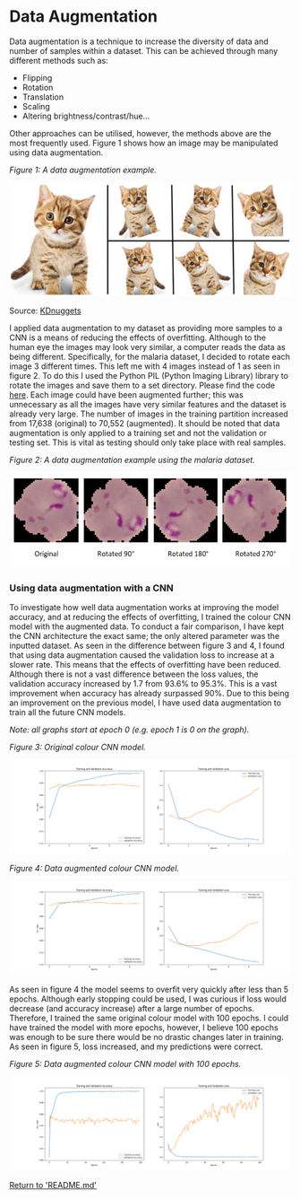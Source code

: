 # Data Augmentation
Data augmentation is a technique to increase the diversity of data and number of samples within a dataset. This can be achieved through many different methods such as:

* Flipping
* Rotation
* Translation
* Scaling
* Altering brightness/contrast/hue…

Other approaches can be utilised, however, the methods above are the most frequently used. Figure 1 shows how an image may be manipulated using data augmentation.

*Figure 1:  A data augmentation example.*

![Data Augmentation](imgs/augmentation.png)

Source: [KDnuggets](https://www.kdnuggets.com/2018/05/data-augmentation-deep-learning-limited-data.html)

I applied data augmentation to my dataset as providing more samples to a CNN is a means of reducing the effects of overfitting. Although to the human eye the images may look very similar, a computer reads the data as being different. Specifically, for the malaria dataset, I decided to rotate each image 3 different times. This left me with 4 images instead of 1 as seen in figure 2. To do this I used the Python PIL (Python Imaging Library) library to rotate the images and save them to a set directory. Please find the code [here](../../dataset/augment_data.py). Each image could have been augmented further; this was unnecessary as all the images have very similar features and the dataset is already very large. The number of images in the training partition increased from 17,638 (original) to 70,552 (augmented). It should be noted that data augmentation is only applied to a training set and not the validation or testing set. This is vital as testing should only take place with real samples.

*Figure 2: A data augmentation example using the malaria dataset.*

![Data Augmentation](imgs/malaria_data_aug.png)

### Using data augmentation with a CNN
To investigate how well data augmentation works at improving the model accuracy, and at reducing the effects of overfitting, I trained the colour CNN model with the augmented data. To conduct a fair comparison, I have kept the CNN architecture the exact same; the only altered parameter was the inputted dataset. As seen in the difference between figure 3 and 4, I found that using data augmentation caused the validation loss to increase at a slower rate. This means that the effects of overfitting have been reduced. Although there is not a vast difference between the loss values, the validation accuracy increased by 1.7 from 93.6% to 95.3%. This is a vast improvement when accuracy has already surpassed 90%. Due to this being an improvement on the previous model, I have used data augmentation to train all the future CNN models.

*Note: all graphs start at epoch 0 (e.g. epoch 1 is 0 on the graph).*

*Figure 3: Original colour CNN model.*

![Original Graph](../../models/colour_model_1/original/colour_model_1_graph_v2.png)

*Figure 4: Data augmented colour CNN model.*

![Data Augmentation Graph](../../models/colour_model_1/augmented/colour_model_1_aug_graph_v2.png)

As seen in figure 4 the model seems to overfit very quickly after less than 5 epochs. Although early stopping could be used, I was curious if loss would decrease (and accuracy increase) after a large number of epochs. Therefore, I trained the same original colour model with 100 epochs. I could have trained the model with more epochs, however, I believe 100 epochs was enough to be sure there would be no drastic changes later in training. As seen in figure 5, loss increased, and my predictions were correct. 

*Figure 5: Data augmented colour CNN model with 100 epochs.*

![100 epochs](../../models/colour_model_1/epochs_100/colour_model_1_100e_graph_v3.png)



[Return to 'README.md'](../../README.md)
